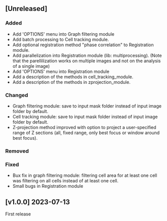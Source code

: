 ## [Unreleased]

### Added

* Add 'OPTIONS' menu into Graph filtering module
* Add batch processing to Cell tracking module.
* Add optional registration method "phase correlation" to Registration module.
* Add parallelization into Registration module (lib: multiprocessing).
  (Note that the parellilization works on multiple images and not on the analysis of a single image)
* Add 'OPTIONS' menu into Registration module
* Add a description of the methods in cell_tracking_module.
* Add a description of the methods in zprojection_module.

### Changed

* Graph filtering module: save to input mask folder instead of input image folder by default.
* Cell tracking module: save to input mask folder instead of input image folder by default.
* Z-projection method improved with option to project a user-specified range of Z sections (all, fixed range, only best focus or window around best focus).

### Removed

### Fixed

* Bux fix in graph filtering module: filtering cell area for at least one cell was filtering on all cells instead of at least one cell.
* Small bugs in Registration module







## [v1.0.0] 2023-07-13

First release
